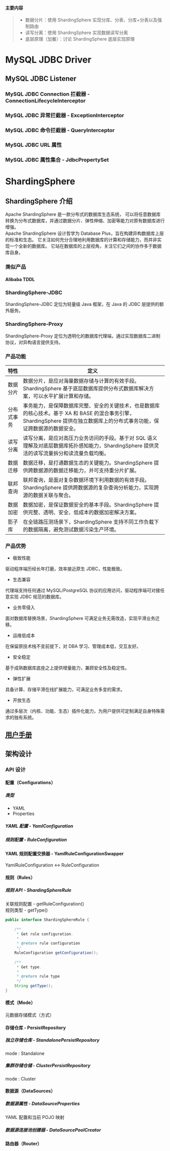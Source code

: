 > <a name="ZMjg7"></a>
#### 主要内容
> - 数据分片：使用 ShardingSphere 实现分库、分表、分库+分表以及强制路由
> - 读写分离：使用 ShardingSphere 实现数据读写分离
> - 底层原理（加餐）：讨论 ShardingSphere 底层实现原理


<a name="qn9UY"></a>
# MySQL JDBC Driver
<a name="GXdza"></a>
## MySQL JDBC Listener
<a name="jRNlZ"></a>
### MySQL JDBC Connection 拦截器 - ConnectionLifecycleInterceptor
<a name="FXMmc"></a>
### MySQL JDBC 异常拦截器 - ExceptionInterceptor 
<a name="mjxyf"></a>
### MySQL JDBC 命令拦截器 - QueryInterceptor

<a name="uyBDz"></a>
### MySQL JDBC URL 属性
<a name="Fba98"></a>
### MySQL JDBC 属性集合 - JdbcPropertySet



<a name="zlwtB"></a>
# ShardingSphere 
<a name="ZFY0V"></a>
## ShardingSphere 介绍
Apache ShardingSphere 是一款分布式的数据库生态系统， 可以将任意数据库转换为分布式数据库，并通过数据分片、弹性伸缩、加密等能力对原有数据库进行增强。<br />Apache ShardingSphere 设计哲学为 Database Plus，旨在构建异构数据库上层的标准和生态。 它关注如何充分合理地利用数据库的计算和存储能力，而并非实现一个全新的数据库。 它站在数据库的上层视角，关注它们之间的协作多于数据库自身。

<a name="GiVan"></a>
### 类似产品
<a name="UZoeE"></a>
#### Alibaba TDDL

<a name="vvceD"></a>
### ShardingSphere-JDBC
ShardingSphere-JDBC 定位为轻量级 Java 框架，在 Java 的 JDBC 层提供的额外服务。

<a name="cwxfr"></a>
### ShardingSphere-Proxy
ShardingSphere-Proxy 定位为透明化的数据库代理端，通过实现数据库二进制协议，对异构语言提供支持。

<a name="e3XX5"></a>
### 产品功能
| **特性** | **定义** |
| --- | --- |
| 数据分片 | 数据分片，是应对海量数据存储与计算的有效手段。ShardingSphere 基于底层数据库提供分布式数据库解决方案，可以水平扩展计算和存储。 |
| 分布式事务 | 事务能力，是保障数据库完整、安全的关键技术，也是数据库的核心技术。基于 XA 和 BASE 的混合事务引擎，ShardingSphere 提供在独立数据库上的分布式事务功能，保证跨数据源的数据安全。 |
| 读写分离 | 读写分离，是应对高压力业务访问的手段。基于对 SQL 语义理解及对底层数据库拓扑感知能力，ShardingSphere 提供灵活的读写流量拆分和读流量负载均衡。 |
| 数据迁移 | 数据迁移，是打通数据生态的关键能力。ShardingSphere 提供跨数据源的数据迁移能力，并可支持重分片扩展。 |
| 联邦查询 | 联邦查询，是面对复杂数据环境下利用数据的有效手段。ShardingSphere 提供跨数据源的复杂查询分析能力，实现跨源的数据关联与聚合。 |
| 数据加密 | 数据加密，是保证数据安全的基本手段。ShardingSphere 提供完整、透明、安全、低成本的数据加密解决方案。 |
| 影子库 | 在全链路压测场景下，ShardingSphere 支持不同工作负载下的数据隔离，避免测试数据污染生产环境。 |

<a name="yG1kJ"></a>
### 产品优势

- 极致性能

驱动程序端历经长年打磨，效率接近原生 JDBC，性能极致。

- 生态兼容

代理端支持任何通过 MySQL/PostgreSQL 协议的应用访问，驱动程序端可对接任意实现 JDBC 规范的数据库。

- 业务零侵入

面对数据库替换场景，ShardingSphere 可满足业务无需改造，实现平滑业务迁移。

- 运维低成本

在保留原技术栈不变前提下，对 DBA 学习、管理成本低，交互友好。

- 安全稳定

基于成熟数据库底座之上提供增量能力，兼顾安全性及稳定性。

- 弹性扩展

具备计算、存储平滑在线扩展能力，可满足业务多变的需求。

- 开放生态

通过多层次（内核、功能、生态）插件化能力，为用户提供可定制满足自身特殊需求的独有系统。

<a name="Li9vM"></a>
## [用户手册](https://shardingsphere.apache.org/document/current/cn/user-manual/)

<a name="JKinN"></a>
## 架构设计
<a name="UJtXm"></a>
### API 设计
<a name="gmyfS"></a>
#### 配置（Configurations） 
<a name="ufjZm"></a>
##### 类型

- YAML 
- Properties
<a name="RcMXa"></a>
##### YAML 配置 - YamlConfiguration
<a name="Pl74Y"></a>
##### 规则配置 - RuleConfiguration

<a name="hOVds"></a>
#### YAML 规则配置交换器 - YamlRuleConfigurationSwapper
YamlRuleConfiguration <-> RuleConfiguration
<a name="YBr4w"></a>
#### 规则（Rules）
<a name="eXSwH"></a>
##### 规则 API  - ShardingSphereRule
关联规则配置 - getRuleConfiguration()<br />规则类型 - getType()
```java
public interface ShardingSphereRule {
    
    /**
     * Get rule configuration.
     * 
     * @return rule configuration
     */
    RuleConfiguration getConfiguration();
    
    /**
     * Get type.
     *
     * @return rule type
     */
    String getType();
}
```
<a name="enPXv"></a>
#### 模式（Mode） 
元数据存储模式（方式）
<a name="zY6xC"></a>
#### 存储仓库 - PersistRepository
<a name="VFebI"></a>
##### 独立存储仓库 - StandalonePersistRepository
mode : Standalone
<a name="SHqxY"></a>
##### 集群存储仓储 - ClusterPersistRepository
mode : Cluster
<a name="FbPzi"></a>
#### 数据源（DataSources） 
<a name="BdSYl"></a>
##### 数据源属性 - DataSourceProperties
YAML 配置和当前 POJO 映射

<a name="UFTAL"></a>
##### 数据源连接池创建器 - DataSourcePoolCreator


<a name="P4h7h"></a>
#### 路由器（Router）








